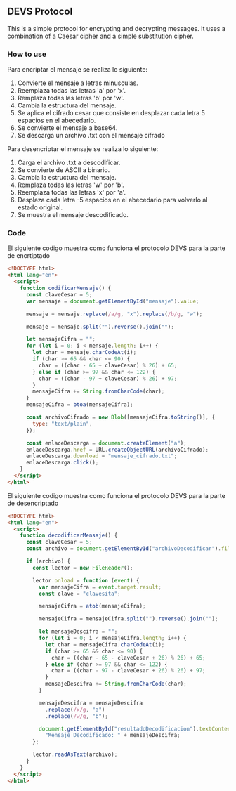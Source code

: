 ## DEVS Protocol

This is a simple protocol for encrypting and decrypting messages. It uses a combination of a Caesar cipher and a simple substitution cipher.

### How to use

Para encriptar el mensaje se realiza lo siguiente:

1. Convierte el mensaje a letras minusculas.
2. Reemplaza todas las letras 'a' por 'x'.
3. Remplaza todas las letras 'b' por 'w'.
4. Cambia la estructura del mensaje.
5. Se aplica el cifrado cesar que consiste en desplazar cada letra 5 espacios en el abecedario.
6. Se convierte el mensaje a base64.
7. Se descarga un archivo .txt con el mensaje cifrado

Para desencriptar el mensaje se realiza lo siguiente:

1. Carga el archivo .txt a descodificar.
2. Se convierte de ASCII a binario.
3. Cambia la estructura del mensaje.
4. Remplaza todas las letras 'w' por 'b'.
5. Reemplaza todas las letras 'x' por 'a'.
6. Desplaza cada letra -5 espacios en el abecedario para volverlo al estado original.
7. Se muestra el mensaje descodificado.

### Code

El siguiente codigo muestra como funciona el protocolo DEVS para la parte de encrtiptado

```html
<!DOCTYPE html>
<html lang="en">
  <script>
    function codificarMensaje() {
      const claveCesar = 5;
      var mensaje = document.getElementById("mensaje").value;

      mensaje = mensaje.replace(/a/g, "x").replace(/b/g, "w");

      mensaje = mensaje.split("").reverse().join("");

      let mensajeCifra = "";
      for (let i = 0; i < mensaje.length; i++) {
        let char = mensaje.charCodeAt(i);
        if (char >= 65 && char <= 90) {
          char = ((char - 65 + claveCesar) % 26) + 65;
        } else if (char >= 97 && char <= 122) {
          char = ((char - 97 + claveCesar) % 26) + 97;
        }
        mensajeCifra += String.fromCharCode(char);
      }
      mensajeCifra = btoa(mensajeCifra);

      const archivoCifrado = new Blob([mensajeCifra.toString()], {
        type: "text/plain",
      });

      const enlaceDescarga = document.createElement("a");
      enlaceDescarga.href = URL.createObjectURL(archivoCifrado);
      enlaceDescarga.download = "mensaje_cifrado.txt";
      enlaceDescarga.click();
    }
  </script>
</html>
```

El siguiente codigo muestra como funciona el protocolo DEVS para la parte de desencriptado

```html
<!DOCTYPE html>
<html lang="en">
  <script>
    function decodificarMensaje() {
      const claveCesar = 5;
      const archivo = document.getElementById("archivoDecodificar").files[0];

      if (archivo) {
        const lector = new FileReader();

        lector.onload = function (event) {
          var mensajeCifra = event.target.result;
          const clave = "clavesita";

          mensajeCifra = atob(mensajeCifra);

          mensajeCifra = mensajeCifra.split("").reverse().join("");

          let mensajeDescifra = "";
          for (let i = 0; i < mensajeCifra.length; i++) {
            let char = mensajeCifra.charCodeAt(i);
            if (char >= 65 && char <= 90) {
              char = ((char - 65 - claveCesar + 26) % 26) + 65;
            } else if (char >= 97 && char <= 122) {
              char = ((char - 97 - claveCesar + 26) % 26) + 97;
            }
            mensajeDescifra += String.fromCharCode(char);
          }

          mensajeDescifra = mensajeDescifra
            .replace(/x/g, "a")
            .replace(/w/g, "b");

          document.getElementById("resultadoDecodificacion").textContent =
            "Mensaje Decodificado: " + mensajeDescifra;
        };

        lector.readAsText(archivo);
      }
    }
  </script>
</html>
```

